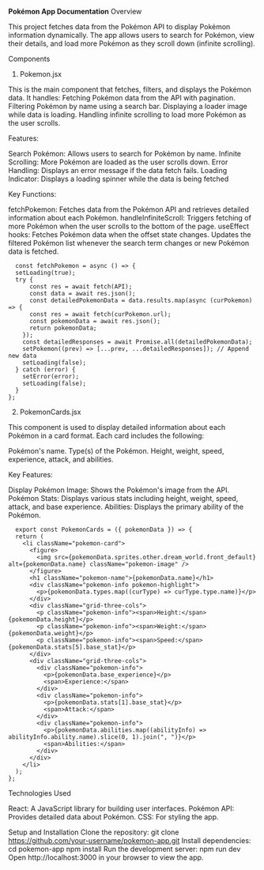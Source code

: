 **Pokémon App Documentation**
Overview

This project fetches data from the Pokémon API to display Pokémon information dynamically. The app allows users to search for Pokémon, view their details, and load more Pokémon as they scroll down (infinite scrolling).

Components

1. Pokemon.jsx

  This is the main component that fetches, filters, and displays the Pokémon data. It handles:
  Fetching Pokémon data from the API with pagination.
  Filtering Pokémon by name using a search bar.
  Displaying a loader image while data is loading.
  Handling infinite scrolling to load more Pokémon as the user scrolls.

  Features:

  Search Pokémon: Allows users to search for Pokémon by name.
  Infinite Scrolling: More Pokémon are loaded as the user scrolls down.
  Error Handling: Displays an error message if the data fetch fails.
  Loading Indicator: Displays a loading spinner while the data is being fetched

  Key Functions:

  fetchPokemon: Fetches data from the Pokémon API and retrieves detailed information about each Pokémon.
  handleInfiniteScroll: Triggers fetching of more Pokémon when the user scrolls to the bottom of the page.
  useEffect hooks:
    Fetches Pokémon data when the offset state changes.
    Updates the filtered Pokémon list whenever the search term changes or new Pokémon data is fetched.


      const fetchPokemon = async () => {
      setLoading(true);
      try {
          const res = await fetch(API);
          const data = await res.json();
          const detailedPokemonData = data.results.map(async (curPokemon) => {
          const res = await fetch(curPokemon.url);
          const pokemonData = await res.json();
          return pokemonData;
        });
        const detailedResponses = await Promise.all(detailedPokemonData);
        setPokemon((prev) => [...prev, ...detailedResponses]); // Append new data
        setLoading(false);
      } catch (error) {
        setError(error);
        setLoading(false);
      }
    };


2. PokemonCards.jsx

  This component is used to display detailed information about each Pokémon in a card format. Each card     includes the following:

  Pokémon's name.
  Type(s) of the Pokémon.
  Height, weight, speed, experience, attack, and abilities.

  Key Features:

  Display Pokémon Image: Shows the Pokémon's image from the API.
  Pokémon Stats: Displays various stats including height, weight, speed, attack, and base experience.
  Abilities: Displays the primary ability of the Pokémon.


      export const PokemonCards = ({ pokemonData }) => {
      return (
        <li className="pokemon-card">
          <figure>
            <img src={pokemonData.sprites.other.dream_world.front_default} alt={pokemonData.name} className="pokemon-image" />
          </figure>
          <h1 className="pokemon-name">{pokemonData.name}</h1>
          <div className="pokemon-info pokemon-highlight"> 
            <p>{pokemonData.types.map((curType) => curType.type.name)}</p>
          </div>
          <div className="grid-three-cols">
            <p className="pokemon-info"><span>Height:</span> {pokemonData.height}</p>
            <p className="pokemon-info"><span>Weight:</span> {pokemonData.weight}</p>
            <p className="pokemon-info"><span>Speed:</span> {pokemonData.stats[5].base_stat}</p>
          </div>
          <div className="grid-three-cols">
            <div className="pokemon-info">
              <p>{pokemonData.base_experience}</p>
              <span>Experience:</span>
            </div>
            <div className="pokemon-info">
              <p>{pokemonData.stats[1].base_stat}</p>
              <span>Attack:</span>
            </div>
            <div className="pokemon-info">
              <p>{pokemonData.abilities.map((abilityInfo) => abilityInfo.ability.name).slice(0, 1).join(", ")}</p>
              <span>Abilities:</span>
            </div>
          </div>
        </li>
      );
    };

Technologies Used

  React: A JavaScript library for building user interfaces.
  Pokémon API: Provides detailed data about Pokémon.
  CSS: For styling the app.

Setup and Installation
    Clone the repository: git clone https://github.com/your-username/pokemon-app.git
    Install dependencies:
      cd pokemon-app
      npm install
    Run the development server:
      npm run dev
    Open http://localhost:3000 in your browser to view the app.











